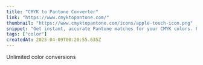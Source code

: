 ```yaml
---
title: "CMYK to Pantone Converter"
link: "https://www.cmyktopantone.com/"
thumbnail: "https://www.cmyktopantone.com/icons/apple-touch-icon.png"
snippet: "Get instant, accurate Pantone matches for your CMYK colors. Perfect for designers, printers & creative professionals who need reliable color conversions."
tags: ["color"]
createdAt: 2025-04-09T00:20:55.635Z
---
```

Unlimited color conversions
